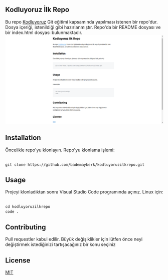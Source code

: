 ## Kodluyoruz İlk Repo
Bu repo [Kodluyoruz](https://kodluyoruz.org) Git eğitimi kapsamında yapılması istenen bir repo'dur. Dosya içeriği, istenildiği gibi hazırlanmıştır. Repo'da bir README dosyası ve bir index.html dosyası bulunmaktadır.
![](https://raw.githubusercontent.com/Kodluyoruz/taskforce/main/git/odev1/figures/markdown.png)

## Installation
Öncelikle repo'yu klonlayın. Repo'yu klonlama işlemi:
```

git clone https://github.com/bademayberk/kodluyoruzilkrepo.git
```

## Usage
Projeyi klonladıktan sonra Visual Studio Code programında açınız.
Linux için:
```

cd kodluyoruzilkrepo
code .
```

## Contributing
Pull requestler kabul edilir. Büyük değişiklikler için lütfen önce neyi değiştirmek istediğinizi tartışacağınız bir konu seçiniz

## License
[MIT](https://choosealicense.com/licenses/mit/)

